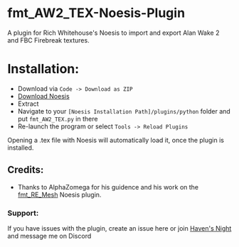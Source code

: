 # fmt_AW2_TEX-Noesis-Plugin
A plugin for Rich Whitehouse's Noesis to import and export Alan Wake 2 and FBC Firebreak textures.

# Installation:
- Download via `Code -> Download as ZIP`
- [Download Noesis](https://www.richwhitehouse.com/index.php?content=inc_projects.php&showproject=91)
- Extract
- Navigate to your `[Noesis Installation Path]/plugins/python` folder and put `fmt_AW2_TEX.py` in there
- Re-launch the program or select `Tools -> Reload Plugins`

Opening a .tex file with Noesis will automatically load it, once the plugin is installed.

## Credits:
- Thanks to AlphaZomega for his guidence and his work on the [fmt_RE_Mesh](https://github.com/alphazolam/fmt_RE_MESH-Noesis-Plugin) Noesis plugin.
### Support:
If you have issues with the plugin, create an issue here or join [Haven's Night](https://discord.gg/9Vr2SJ3) and message me on Discord
